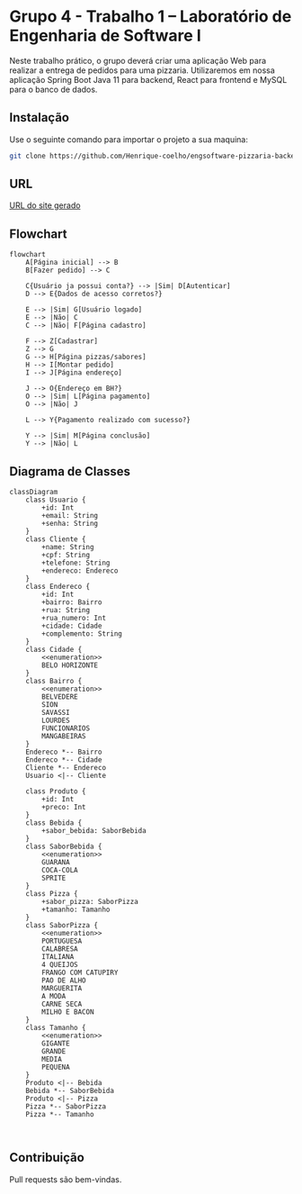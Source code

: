 # Grupo 4 - Trabalho 1 – Laboratório de Engenharia de Software I

Neste trabalho prático, o grupo deverá criar uma aplicação Web para realizar a
entrega de pedidos para uma pizzaria. Utilizaremos em nossa aplicação Spring Boot Java 11 para backend, React para frontend e MySQL para o banco de dados.

## Instalação

Use o seguinte comando para importar o projeto a sua maquina:

```bash
git clone https://github.com/Henrique-coelho/engsoftware-pizzaria-backend.git
```

## URL

[URL do site gerado](https://www.google.com/search?q=oi&rlz=1C1FCXM_pt-PTBR997BR997&oq=oi&aqs=chrome..69i57j46i199i291i512j0i67l2j0i512l6.368j0j7&sourceid=chrome&ie=UTF-8)


## Flowchart

```mermaid
flowchart
    A[Página inicial] --> B
    B[Fazer pedido] --> C

    C{Usuário ja possui conta?} --> |Sim| D[Autenticar]
    D --> E{Dados de acesso corretos?}

    E --> |Sim| G[Usuário logado]
    E --> |Não| C
    C --> |Não| F[Página cadastro]
    
    F --> Z[Cadastrar]
    Z --> G
    G --> H[Página pizzas/sabores]
    H --> I[Montar pedido]
    I --> J[Página endereço]

    J --> O{Endereço em BH?}
    O --> |Sim| L[Página pagamento]
    O --> |Não| J

    L --> Y{Pagamento realizado com sucesso?}

    Y --> |Sim| M[Página conclusão]
    Y --> |Não| L
```

## Diagrama de Classes

```mermaid
classDiagram
    class Usuario {
        +id: Int
        +email: String
        +senha: String
    }
    class Cliente {
        +name: String
        +cpf: String 
        +telefone: String
        +endereco: Endereco
    }
    class Endereco {
        +id: Int
        +bairro: Bairro
        +rua: String
        +rua_numero: Int
        +cidade: Cidade
        +complemento: String
    }
    class Cidade {
        <<enumeration>>
        BELO HORIZONTE
    }
    class Bairro {
        <<enumeration>>
        BELVEDERE
        SION
        SAVASSI
        LOURDES
        FUNCIONARIOS
        MANGABEIRAS
    }
    Endereco *-- Bairro
    Endereco *-- Cidade
    Cliente *-- Endereco
    Usuario <|-- Cliente

    class Produto {
        +id: Int
        +preco: Int
    }
    class Bebida {
        +sabor_bebida: SaborBebida
    }
    class SaborBebida {
        <<enumeration>>
        GUARANA
        COCA-COLA
        SPRITE
    }
    class Pizza {
        +sabor_pizza: SaborPizza
        +tamanho: Tamanho 
    }
    class SaborPizza {
        <<enumeration>>
        PORTUGUESA
        CALABRESA
        ITALIANA
        4 QUEIJOS
        FRANGO COM CATUPIRY
        PAO DE ALHO
        MARGUERITA
        A MODA
        CARNE SECA
        MILHO E BACON
    }
    class Tamanho {
        <<enumeration>>
        GIGANTE
        GRANDE
        MEDIA
        PEQUENA
    }
    Produto <|-- Bebida
    Bebida *-- SaborBebida
    Produto <|-- Pizza
    Pizza *-- SaborPizza
    Pizza *-- Tamanho

    

```


## Contribuição
Pull requests são bem-vindas.

